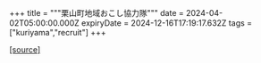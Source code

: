 +++
title = """栗山町地域おこし協力隊"""
date = 2024-04-02T05:00:00.000Z
expiryDate = 2024-12-16T17:19:17.632Z
tags = ["kuriyama","recruit"]
+++


[[source]](https://www.town.kuriyama.hokkaido.jp/soshiki/31/630.html)
